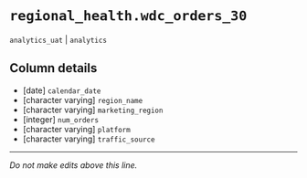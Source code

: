 # `regional_health.wdc_orders_30`
`analytics_uat` | `analytics`

## Column details
* [date]      `calendar_date`
* [character varying] `region_name`
* [character varying] `marketing_region`
* [integer]   `num_orders`
* [character varying] `platform`
* [character varying] `traffic_source`

-------------------------------------------------------------------------------
*Do not make edits above this line.*

